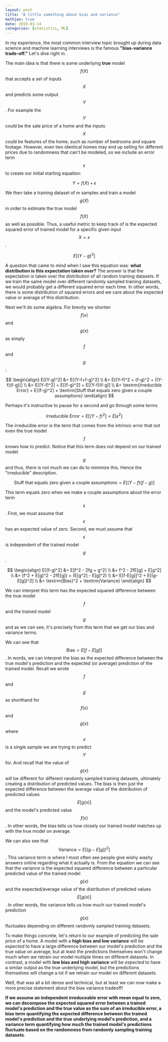 ```yaml
---
layout: post
title: "A little something about bias and variance"
mathjax: true
date: 2019-03-14
categories: [statistics, ML]
---
```


In my experience, the most common interview topic brought up during data science and machine learning interviews is the famous **"bias-variance trade-off."** Let's dive right in.

The main idea is that there is some underlying **true** model $$f(X)​$$ that accepts a set of inputs $$X​$$ and predicts some output $$Y​$$. For example the $$Y​$$ could be the sale price of a home and the inputs $$X​$$ could be features of the home, such as number of bedrooms and square footage. However, even two identical homes may end up selling for different prices due to randomness that can't be modeled, so we include an error term $$\epsilon​$$ to create our initial starting equation:


$$
Y = f(X) + \epsilon
$$


We then take a training dataset of $m​$ samples and train a model $$g(X)$$ in order to estimate the true model $$f(X)​$$ as well as possible. Thus, a useful metric to keep track of is the expected squared error of trained model for a specific given input $$X=x​$$.


$$
E[(Y-g)^2]
$$


A question that came to mind when I saw this equation was: **what distribution is this expectation taken over?** The answer is that the expectation is taken over the distribution of all random training datasets. If we train the same model over different randomly sampled training datasets, we would probably get a different squared error each time. In other words, there is some distribution of squared errors and we care about the expected value or average of this distribution.

Next we'll do some algebra. For brevity we shorten $$f(x)​$$ and $$g(x)$$ as simply $$f​$$ and $$g​$$:


$$
\begin{align}
E[(Y-g)^2] &= E[(Y-f+f-g)^2] \\
&= E[(Y-f)^2 + (f-g)^2 + ((Y-f)(f-g))] \\
&= E[(Y-f)^2] + E[(f-g)^2] + E[(Y-f)(f-g)] \\
&= \textrm{Irreducible Error} + E[(f-g)^2] + \textrm{Stuff that equals zero given a couple assumptions}
\end{align}
$$


Perhaps it's instructive to pause for a second and go through some terms


$$
\textrm{Irreducible Error} = E[(Y-f)^2] = E[\epsilon^2]
$$


The irreducible error is the term that comes from the intrinsic error that not even the true model $$f​$$ knows how to predict. Notice that this term does not depend on our trained model $$g$$ and thus, there is not much we can do to minimize this. Hence the "irreducible" description.


$$
\textrm{Stuff that equals zero given a couple assumptions} = E[(Y-f)(f-g)]
$$


This term equals zero when we make a couple assumptions about the error term $$\epsilon​$$. First, we must assume that $$\epsilon​$$ has an expected value of zero. Second, we must assume that $$\epsilon​$$ is independent of the trained model $$g$$. 


$$
\begin{align}
E[(f-g)^2] &=  E[f^2 - 2fg + g^2] \\
&= f^2 - 2fE[g] + E[g^2] \\
&= (f^2 + E[g]^2 - 2fE[g]) + (E[g^2] - E[g]^2) \\
&= E[f-E[g]]^2 + E[(g-E[g])^2] \\
&= \textrm{Bias}^2 + \textrm{Variance}
\end{align}
$$


We can interpret this term has the expected squared difference between the true model $$f​$$ and the trained model $$g​$$ and as we can see, it's precisely from this term that we get our bias and variance terms. 

We can see that $$\textrm{Bias} = E[f-E[g]]​$$. In words, we can interpret the bias as the expected difference between the true model's prediction and the expected (or average) prediction of the trained model. Recall we wrote $$f​$$ and $$g​$$ as shorthand for $$f(x)​$$ and $$g(x)​$$ where $$x​$$ is a single sample we are trying to predict $$Y​$$ for. And recall that the value of $$g(x)​$$ will be different for different randomly sampled training datasets, ultimately creating a distribution of predicted values. The bias is then just the expected difference between the average value of the distribution of predicted values $$E[g(x)]​$$ and the model's predicted value $$f(x)​$$. In other words, the bias tells us how closely our trained model matches up with the true model on average.

We can also see that $$\textrm{Variance} = E[(g - E[g])^2]$$. This variance term is where I most often see people give wishy washy answers online regarding what it actually is. From the equation we can see that the variance is the expected squared difference between a particular predicted value of the trained model $$g(x)$$ and the expected/average value of the distribution of predicted values $$E[g(x)]$$. In other words, the variance tells us how much our trained model's prediction $$g(x)$$ fluctuates depending on different randomly sampled training datasets. 

To make things concrete, let's return to our example of predicting the sale price of a home. A model with a **high bias and low variance** will be *expected* to have a large difference between our model's prediction and the true value on average, but at least the predictions themselves won't change much when we retrain our model multiple times on different datasets. In contrast, a model with **low bias and high variance** will be *expected* to have a similar output as the true underlying model, but the predictions themselves will change a lot if we retrain our model on different datasets. 

Well, that was all a bit dense and technical, but at least we can now make a more precise statement about the bias variance tradeoff! 

**If we assume an independent irreduceable error with mean equal to zero, we can decompose the expected squared error between a trained model's prediction and the true value as the sum of an irreducible error, a bias term quantifying the expected difference between the trained model's prediction and the true underlying model's prediction, and a variance term quantifying how much the trained model's predictions fluctuate based on the randomness from randomly sampling training datasets**.

